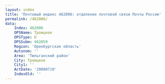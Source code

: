 ```yaml
---
layout: index
title: 'Почтовый индекс 462006: отделение почтовой связи Почты России'
permalink: /462006/
data:
    Index: 462006
    OPSName: Троицкое
    OPSType: О
    OPSSubm: 462059
    Region: 'Оренбургская область'
    Autonom: ''
    Area: 'Тюльганский район'
    City: Троицкое
    City1: ''
    ActDate: '20080710'
    IndexOld: ''
---
```

